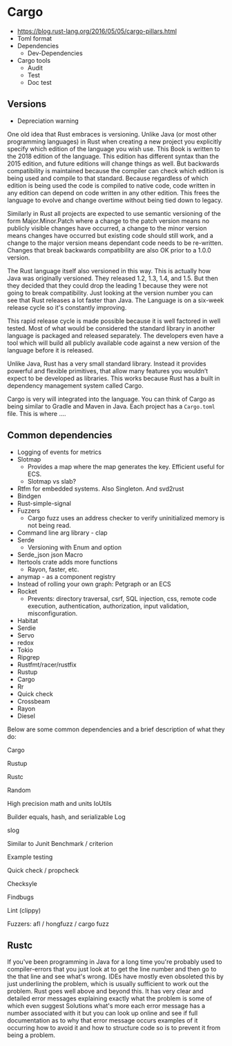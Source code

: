# Cargo

  * https://blog.rust-lang.org/2016/05/05/cargo-pillars.html
  * Toml format
  * Dependencies
    * Dev-Dependencies
  * Cargo tools
    * Audit
    * Test
    * Doc test
## Versions
  * Depreciation warning

One old idea that Rust embraces is versioning. Unlike Java (or most other programming languages) in Rust when creating a new project you explicitly specify which edition of the language you wish use. This Book is written to the 2018 edition of the language. This edition has different syntax than the 2015 edition, and future editions will change things as well. But backwards compatibility is maintained because the compiler can check which edition is being used and compile to that standard. Because regardless of which edition is being used the code is compiled to native code, code written in any edition can depend on code written in any other edition. This frees the language to evolve and change overtime without being tied down to legacy.

Similarly in Rust all projects are expected to use semantic versioning of the form Major.Minor.Patch where a change to the patch version means no publicly visible changes have occurred, a change to the minor version means changes have occurred but existing code should still work, and a change to the major version means dependant code needs to be re-written. Changes that break backwards compatibility are also OK prior to a 1.0.0 version. 

The Rust language itself also versioned in this way. This is actually how Java was originally versioned. They released 1.2, 1.3, 1.4, and 1.5. But then they decided that they could drop the leading 1 because they were not going to break compatibility. Just looking at the version number you can see that Rust releases a lot faster than Java. The Language is on a six-week release cycle so it's constantly improving. 

This rapid release cycle is made possible because it is well factored in well tested. Most of what would be considered the standard library in another language is packaged and released separately. The developers even have a tool which will build all publicly available code against a new version of the language before it is released.

Unlike Java, Rust has a very small standard library. Instead it provides powerful and flexible primitives, that allow many features you wouldn’t expect to be developed as libraries. This works because Rust has a built in dependency management system called Cargo. 

Cargo is very will integrated into the language. You can think of Cargo as being similar to Gradle and Maven in Java. Each project has a `Cargo.toml` file. This is where ….

## Common dependencies
  * Logging of events for metrics
  * Slotmap
    * Provides a map where the map generates the key. Efficient useful for ECS.
    * Slotmap vs slab?
  * Rtfm for embedded systems. Also Singleton. And svd2rust
  * Bindgen
  * Rust-simple-signal
  * Fuzzers
    * Cargo fuzz uses an address checker to verify uninitialized memory is not being read.
  * Command line arg library - clap
  * Serde
    * Versioning with Enum and option
  * Serde_json json Macro
  * Itertools crate adds more functions
    * Rayon, faster, etc.
  * anymap - as a component registry
  * Instead of rolling your own graph: Petgraph or an ECS 
  * Rocket
    * Prevents: directory traversal, csrf, SQL injection, css, remote code execution, authentication, authorization, input validation, misconfiguration.
  * Habitat
  * Serdie
  * Servo
  * redox
  * Tokio
  * Ripgrep
  * Rustfmt/racer/rustfix
  * Rustup
  * Cargo
  * Rr
  * Quick check
  * Crossbeam
  * Rayon
  * Diesel

Below are some common dependencies and a brief description of what they do:

Cargo

Rustup

Rustc

Random


High precision math and units
IoUtils


Builder equals, hash, and serializable
Log

slog


Similar to Junit
Benchmark / criterion

Example testing

Quick check / propcheck

Checksyle

Findbugs

Lint (clippy)

Fuzzers: afl / hongfuzz / cargo fuzz

## Rustc
If you've been programming in Java for a long time you're probably used to compiler-errors that you just look at to get the line number and then go to the that line and see what's wrong. IDEs have mostly even obsoleted this by just underlining the problem, which is usually sufficient to work out the problem. Rust goes well above and beyond this. It has very clear and detailed error messages explaining exactly what the problem is some of which even suggest Solutions what's more each error message has a number associated with it but you can look up online and see if full documentation as to why that error message occurs examples of it occurring how to avoid it and how to structure code so is to prevent it from being a problem.
